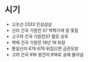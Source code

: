 # 시기
* 고조선 2333  인삼삼삼
* 신라 건국 기원전 57 박혁거세 알 옻칠
* 고구려 건국 기원전37   활로 상추
* 백제 건국 기원전 18년  18 퇴장
* 통일신라 676  676 뒤집으면 금관모양
* 고려 건국 918  왕건이 918로 궁예 몰아냄
